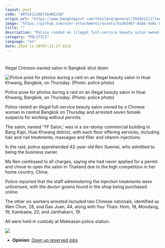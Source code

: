 ```yaml
---
layout: post
code: "ART24112807164KE23Q"
origin_url: "https://www.bangkokpost.com/thailand/general/2910512/illegal-chinese-owned-salon-in-bangkok-shut-down"
image: "https://github.com/user-attachments/assets/ba303407-8dab-4a6c-8ba9-f3073b57b637"
title: ""
description: "Police raided an illegal full-service beauty salon owned by a Chinese woman in central Bangkok on Thursday and arrested seven female suspects for working without permits."
category: "POLITICS"
language: "en"
date: 2024-11-28T07:21:17.925Z
---
```


# 

Illegal Chinese-owned salon in Bangkok shut down

![Police pose for photos during a raid on an illegal beauty salon in Huai Khwang, Bangkok, on Thursday. (Photo: police photo)](https://github.com/user-attachments/assets/16251d0f-143d-41ec-86d1-36aebfd23fba)

Police pose for photos during a raid on an illegal beauty salon in Huai Khwang, Bangkok, on Thursday. (Photo: police photo)

Police raided an illegal full-service beauty salon owned by a Chinese woman in central Bangkok on Thursday and arrested seven female suspects for working without permits.

The salon, named 'YF Salon,' was in a six-storey commercial building in Bang Kapi, Huai Khwang district, with each floor offering services, including hair and nail treatments, massages and filler and vitamin injections.

In the raid, police apprehended 42-year-old Ren Xuemei, who admitted to being the business owner.

Ms Ren confessed to all charges, saying she had never applied for a permit and chose to open the salon in Thailand due to the high competition in her home country, China.

Police reported that the staff administering the injection treatments were unlicensed, with the doctor gowns found in the shop being purchased online.

The other six workers arrested included two Chinese nationals, identified as Wen Chun, 28, and Gao Juan, 44, along with four Thais: Hom, 18, Moodang, 19, Kamkaew, 20, and Janthakarn, 19.

All were held in custody at Makkasan police station.

![](https://github.com/user-attachments/assets/74d7d42b-c47f-44d3-9384-fae2accc62a7)

*   **Opinion:** [Open up reserved jobs](https://www.bangkokpost.com/opinion/opinion/2891246/open-up-reserved-jobs)